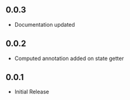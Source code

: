 ## 0.0.3

* Documentation updated

## 0.0.2

* Computed annotation added on state getter

## 0.0.1

* Initial Release
